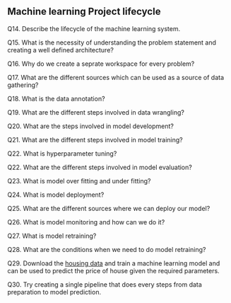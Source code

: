 ## Machine learning Project lifecycle

Q14. Describe the lifecycle of the machine learning system.

Q15. What is the necessity of understanding the problem statement and creating a well defined architecture?

Q16. Why do we create a seprate workspace for every problem?

Q17. What are the different sources which can be used as a source of data gathering?

Q18. What is the data annotation?

Q19. What are the different steps involved in data wrangling?

Q20. What are the steps involved in model development?

Q21. What are the different steps involved in model training?

Q22. What is hyperparameter tuning?

Q22. What are the different steps involved in model evaluation?

Q23. What is model over fitting and under fitting?

Q24. What is model deployment?

Q25. What are the different sources where we can deploy our model?

Q26. What is model monitoring and how can we do it?

Q27. What is model retraining?

Q28. What are the conditions when we need to do model retraining?

Q29. Download the [housing data](https://www.kaggle.com/datasets/camnugent/california-housing-prices) and train a machine learning model and can be used to predict the price of house given the required parameters.

Q30. Try creating a single pipeline that does every steps from data preparation to model prediction.
